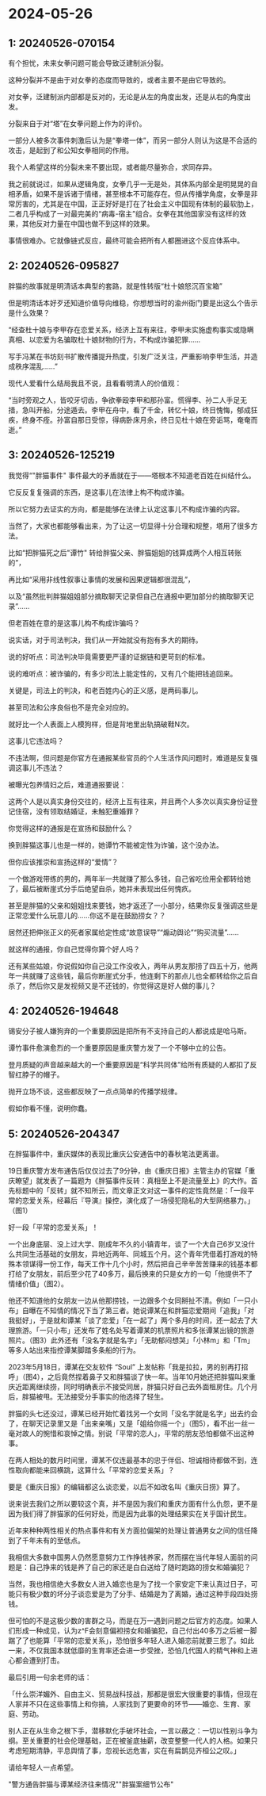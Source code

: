 # 2024-05-26

## 1: 20240526-070154

有个担忧，未来女拳问题可能会导致泛建制派分裂。

这种分裂并不是由于对女拳的态度而导致的，或者主要不是由它导致的。

对女拳，泛建制派内部都是反对的，无论是从左的角度出发，还是从右的角度出发。

分裂来自于对“塔”在女拳问题上作为的评价。

一部分人被多次事件刺激后认为是“拳塔一体”，而另一部分人则认为这是不合适的攻击，是起到了和公知女拳相同的作用。

我个人希望这样的分裂未来不要出现，或者能尽量弥合，求同存异。

我之前就说过，如果从逻辑角度，女拳几乎一无是处，其体系内部全是明晃晃的自相矛盾，如果不是诉诸于情绪，甚至根本不可能存在。但从传播学角度，女拳是非常厉害的，尤其是在中国，正正好好是打在了社会主义中国现有体制的最软肋上，二者几乎构成了一对最完美的“病毒-宿主”组合。女拳在其他国家没有这样的效果，其他反对力量在中国也做不到这样的效果。

事情很难办。它就像链式反应，最终可能会把所有人都圈进这个反应体系中。

## 2: 20240526-095827

胖猫的故事就是明清话本典型的套路，就是性转版“杜十娘怒沉百宝箱”

但是明清话本好歹还知道价值导向维稳，你想想当时的渝州衙门要是出这么个告示是什么效果？

“经查杜十娘与李甲存在恋爱关系，经济上互有来往，李甲未实施虚构事实或隐瞒真相、以恋爱为名骗取杜十娘财物的行为，不构成诈骗犯罪……

写手冯某在书坊刻书扩散传播提升热度，引发广泛关注，严重影响李甲生活，并造成秩序混乱……” 

现代人爱看什么结局我且不说，且看看明清人的价值观：

“当时旁观之人，皆咬牙切齿，争欲拳殴李甲和那孙富。慌得李、孙二人手足无措，急叫开船，分途遁去。李甲在舟中，看了千金，转忆十娘，终日愧悔，郁成狂疾，终身不痊。孙富自那日受惊，得病卧床月余，终日见杜十娘在旁诟骂，奄奄而逝。”

## 3: 20240526-125219

我觉得“"胖猫事件" 事件最大的矛盾就在于——塔根本不知道老百姓在纠结什么。

它反反复复强调的东西，是这事儿在法律上构不构成诈骗。

所以它努力去证实的方向，都是能够在法律上认定这事儿不构成诈骗的内容。

当然了，大家也都能够看出来，为了让这一切显得十分合理和规整，塔用了很多方法。

比如“把胖猫死之后"谭竹" 转给胖猫父亲、胖猫姐姐的钱算成两个人相互转账的”，

再比如“采用非线性叙事让事情的发展和因果逻辑都很混乱”，

以及“虽然批判胖猫姐姐部分摘取聊天记录但自己在通报中更加部分的摘取聊天记录”……

但老百姓在意的是这事儿构不构成诈骗吗？

说实话，对于司法判决，我们从一开始就没有抱有多大的期待。

说的好听点：司法判决毕竟需要更严谨的证据链和更苛刻的标准。

说的难听点：被诈骗的，有多少司法上能定性的，又有几个能把钱追回来。

关键是，司法上的判决，和老百姓内心的正义感，是两码事儿。

甚至司法和公序良俗也不是完全对应的。

就好比一个人表面上人模狗样，但是背地里出轨搞破鞋N次。

这事儿它违法吗？

不违法啊，但问题是你官方在通报某些官员的个人生活作风问题时，难道是反复强调这事儿不违法？

被曝光包养情妇之后，难道通报要说：

这两个人是以真实身份交往的，经济上互有往来，并且两个人多次以真实身份证登记住宿，没有领取结婚证，未触犯重婚罪？

你觉得这样的通报是在宣扬和鼓励什么？

换到胖猫这事儿也是一样的，她谭竹不能被定性为诈骗，这个没办法。

但你应该推崇和宣扬这样的“爱情”？

一个做游戏带练的男的，两年半一共就赚了那么多钱，自己省吃俭用全都转给她了，最后被断崖式分手后绝望自杀，她并未表现出任何愧疚。

甚至是胖猫的父亲和姐姐找来要钱，她才返还了一小部分，结果你反复强调这些是正常恋爱什么玩意儿的……你这不是在鼓励捞女？？

居然还把伸张正义的死者家属给定性成“故意误导”“煽动舆论”“购买流量”……

就这样的通报，你自己觉得你算个好人吗？

还有某些姑娘，你说假如你自己没工作没收入，两年从男友那捞了四五十万，他两年一共就赚了这些钱，最后你断崖式分手，他连剩下的那点儿也全都转给你之后自杀了，然后你又是发视频又是不还钱的，你觉得这是好人做的事儿？

## 4: 20240526-194648

锡安分子被人嫌狗弃的一个重要原因是把所有不支持自己的人都说成是哈马斯。

谭竹事件愈演愈烈的一个重要原因是重庆警方发了一个不够中立的公告。

登月质疑的声音越来越大的一个重要原因是“科学共同体”给所有质疑的人都扣了反智红脖子的帽子。

抛开立场不谈，这些都反映了一点点简单的传播学规律。

假如你看不懂，说明你蠢。

## 5: 20240526-204347

在胖猫事件中，重庆媒体的表现比重庆公安通告中的春秋笔法更离谱。

19日重庆警方发布通告后仅仅过去了9分钟，由《重庆日报》主管主办的官媒「重庆瞭望」就发表了一篇题为《胖猫事件反转：真相至上不是流量至上》的大作。首先标题中的「反转」就不知所云，而文章正文对这一事件的定性竟然是：「一段平常的恋爱关系，经幕后『导演』操控，演化成了一场侵犯隐私的大型网络暴力。」（图1）

好一段「平常的恋爱关系」！

一个出身底层、没上过大学、刚成年不久的小镇青年，谈了一个大自己6岁又没什么共同生活基础的女朋友，异地近两年、同城五个月。这个青年凭借着打游戏的特殊本领谋得一份工作，每天工作十几个小时，然后把自己辛辛苦苦赚来的钱基本都打给了女朋友，前后至少花了40多万，最后换来的只是女方的一句「他提供不了情绪价值」（图2）。

他还不知道他的女朋友一边从他那捞钱，一边跟多个女同掰扯不清。例如「一只小布」自曝在不知情的情况下当了第三者。她说谭某在和胖猫恋爱期间「追我」「对我挺好」，于是就和谭某「谈了恋爱」「在一起了」两个多月的时间，还一起去了大理旅游。「一只小布」还发布了姓名处写着谭某的机票照片和多张谭某出镜的旅游照片。（图3）此外还有「没名字就是名字」「无助郁闷想哭」「小林m」和「Tm」等多人站出来指控谭某脚踏多条船的行为。

2023年5月18日，谭某在交友软件 “Soul” 上发帖称「我是拉拉，男的别再打招呼」（图4），之后竟然捏着鼻子又和胖猫谈了快一年。当年10月她还把胖猫叫来重庆近距离继续捞，同时明确表示不接受同居，胖猫只好自己去外面租房住。几个月后，胖猫被甩。无法接受分手事实的他选择了轻生。

胖猫的头七还没过，谭某已经开始忙着找另一个女同「没名字就是名字」出去约会了，在聊天记录里又是「出来亲嘴」又是「姐给你摇一个」（图5），看不出一丝一毫对故人的惋惜和哀悼之情。别说「平常的恋人」，平常的朋友恐怕都做不出这种事。

在两人相处的数月时间里，谭某不仅连最基本的忠于伴侣、坦诚相待都做不到，连性取向都能来回横跳，这算什么「平常的恋爱关系」？

要是《重庆日报》的编辑都这么谈恋爱，以后不如改名叫《重庆日捞》算了。

说来说去我们之所以要较这个真，并不是因为我们和重庆方面有什么仇怨，更不是因为我们得了胖猫家的任何好处，而是因为此事的处理结果实在关乎国计民生。

近年来种种两性相关的热点事件和有关方面拉偏架的处理让普通男女之间的信任降到了千年未有的至低点。

我相信大多数中国男人仍然愿意努力工作挣钱养家，然而摆在当代年轻人面前的问题是：自己挣来的钱是养了自己的家还是白白送给了随时跑路的捞女和婚骗犯？

当然，我也相信绝大多数女人进入婚恋也是为了找一个家安定下来认真过日子，可能只有极少数的坏分子谈恋爱是为了分手、结婚是为了离婚，通过这种手段四处捞钱。

但可怕的不是这极少数的害群之马，而是在万一遇到问题之后官方的态度。如果人们形成一种成见，认为z^F会刻意偏袒捞女和婚骗犯，自己付出40多万之后被一脚踹了了也能算「平常的恋爱关系」，恐怕很多年轻人进入婚恋前就要三思了。如此一来，不仅我国本就低靡的生育率还会进一步受挫，恐怕几代国人的精气神和上进心都会遭到打击。

最后引用一句余老师的话：

「什么崇洋媚外、自由主义、贸易战科技战，那都是很宏大很重要的事情，但现在人家并不只在这些事情上和你搞，人家找到了更要命的环节——婚恋、生育、家庭、劳动。

别人正在从生命之根下手，潜移默化手破坏社会，一言以蔽之：一切以性别斗争为纲。至关重要的社会伦理基础，正在被釜底抽薪，改变整整一代人的人格。如果只考虑短期清静，平息舆情了事，忽视长远危害，实在有扁鹊见齐桓公之叹。」

请给年轻人一点希望。

"警方通告胖猫与谭某经济往来情况""胖猫案细节公布"

